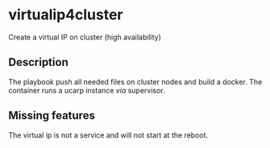 # virtualip4cluster

Create a virtual IP on cluster (high availability)

## Description

The playbook push all needed files on cluster nodes and build a docker. The container
runs a ucarp instance *via* supervisor.

## Missing features

The virtual ip is not a service and will not start at the reboot.